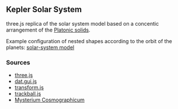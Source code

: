 Kepler Solar System
----------------------------------------------------------------------------------
three.js replica of the solar system model based on a concentic arrangement of the [Platonic solids](https://en.wikipedia.org/wiki/Platonic_solid).

Example configuration of nested shapes according to the orbit of the planets: [solar-system model](http://13.91.141.66/)

### Sources
 * [three.js](https://threejs.org/)
 * [dat.gui.js](https://github.com/dataarts/dat.gui)
 * [transform.js](https://threejs.org/docs/#examples/en/controls/TransformControls)
 * [trackball.js](https://threejs.org/docs/#examples/en/controls/TrackballControls)
 * [Mysterium Cosmographicum](https://en.wikipedia.org/wiki/Mysterium_Cosmographicum)


